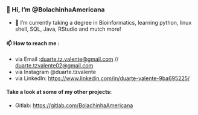 ### 👋 Hi, I’m @BolachinhaAmericana
- 🌱 I’m currently taking a degree in Bioinformatics, learning python, linux shell, SQL, Java, RStudio and mutch more!
#### 📫 How to reach me :
- via Email :duarte.tz.valente@gmail.com // duarte.tzvalente02@gmail.com
- via Instagram @duarte.tzvalente
- via LinkedIn: https://www.linkedin.com/in/duarte-valente-9ba695225/

#### Take a look at some of my other projects: 
- Gitlab: https://gitlab.com/BolachinhaAmericana

<!---
BolachinhaAmericana/BolachinhaAmericana is a ✨ special ✨ repository because its `README.md` (this file) appears on your GitHub profile.
You can click the Preview link to take a look at your changes.
--->
